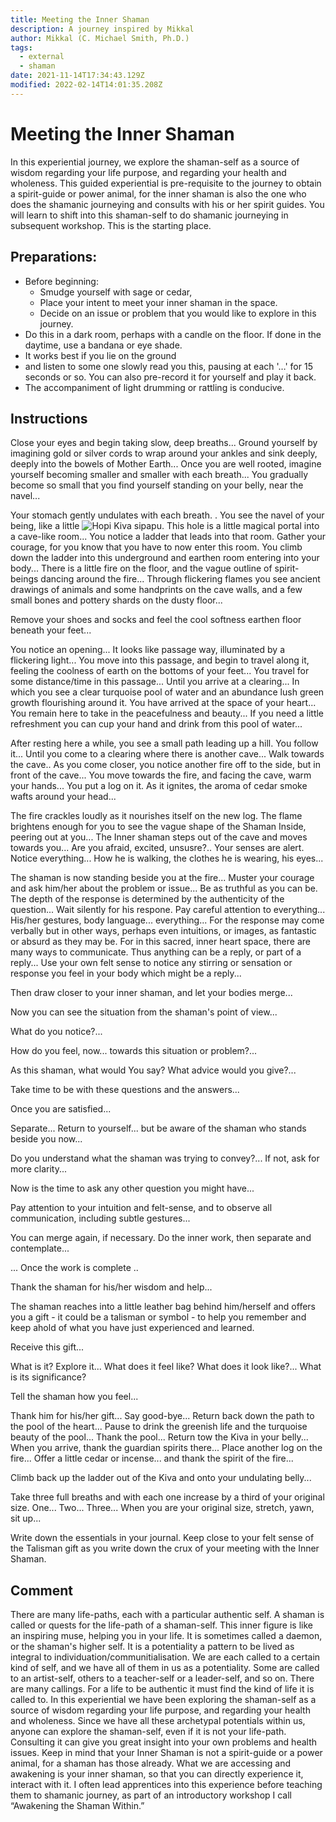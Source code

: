 ```yaml
---
title: Meeting the Inner Shaman
description: A journey inspired by Mikkal
author: Mikkal (C. Michael Smith, Ph.D.)
tags:
  - external
  - shaman
date: 2021-11-14T17:34:43.129Z
modified: 2022-02-14T14:01:35.208Z
---
```


# Meeting the Inner Shaman

In this experiential journey, we explore the shaman-self as a source of wisdom regarding your life purpose, and regarding your health and wholeness. This guided experiential is pre-requisite to the journey to obtain a spirit-guide or power animal, for the inner shaman is also the one who does the shamanic journeying and consults with his or her spirit guides. You will learn to shift into this shaman-self to do shamanic journeying in subsequent workshop. This is the starting place.

## Preparations:

- Before beginning:
  - Smudge yourself with sage or cedar,
  - Place your intent to meet your inner shaman in the space.
  - Decide on an issue or problem that you would like to explore in this journey.
- Do this in a dark room, perhaps with a candle on the floor.
  If done in the daytime, use a bandana or eye shade.
- It works best if you lie on the ground
- and listen to some one slowly read you this, pausing at each '…' for 15 seconds or so.
  You can also pre-record it for yourself and play it back.
- The accompaniment of light drumming or rattling is conducive.

## Instructions

Close your eyes and begin taking slow, deep breaths...
Ground yourself by imagining gold or silver cords to wrap around your ankles and sink deeply, deeply into the bowels of Mother Earth...
Once you are well rooted, imagine yourself becoming smaller and smaller with each breath...
You gradually become so small that you find yourself standing on your belly, near the navel...

Your stomach gently undulates with each breath. .
You see the navel of your being, like a little ![Hopi Kiva sipapu](). This hole is a little magical portal into a cave-like room...
You notice a ladder that leads into that room. Gather your courage, for you know that you have to now enter this room. You climb down the ladder into this underground and earthen room entering into your body...
There is a little fire on the floor, and the vague outline of spirit-beings dancing around the fire...
Through flickering flames you see ancient drawings of animals and some handprints on the cave walls, and a few small bones and pottery shards on the dusty floor...

Remove your shoes and socks and feel the cool softness earthen floor beneath your feet...

You notice an opening... It looks like passage way, illuminated by a flickering light...
You move into this passage, and begin to travel along it, feeling the coolness of earth on the bottoms of your feet...
You travel for some distance/time in this passage...
Until you arrive at a clearing...
In which you see a clear turquoise pool of water and an abundance lush green growth flourishing around it. You have arrived at the space of your heart...
You remain here to take in the peacefulness and beauty...
If you need a little refreshment you can cup your hand and drink from this pool of water...

After resting here a while, you see a small path leading up a hill. You follow it...
Until you come to a clearing where there is another cave...
Walk towards the cave..
As you come closer, you notice another fire off to the side, but in front of the cave...
You move towards the fire, and facing the cave, warm your hands...
You put a log on it. As it ignites, the aroma of cedar smoke wafts around your head...

The fire crackles loudly as it nourishes itself on the new log. The flame brightens enough for you to see the vague shape of the Shaman Inside, peering out at you...
The Inner shaman steps out of the cave and moves towards you... Are you afraid, excited, unsusre?.. Your senses are alert. Notice everything... How he is walking, the clothes he is wearing, his eyes...

The shaman is now standing beside you at the fire...
Muster your courage and ask him/her about the problem or issue...
Be as truthful as you can be. The depth of the response is determined by the authenticity of the question...
Wait silently for his respone. Pay careful attention to everything... His/her gestures, body language... everything...
For the response may come verbally but in other ways, perhaps even intuitions, or images, as fantastic or absurd as they may be. For in this sacred, inner heart space, there are many ways to communicate. Thus anything can be a reply, or part of a reply... Use your own felt sense to notice any stirring or sensation or response you feel in your body which might be a reply...

Then draw closer to your inner shaman, and let your bodies merge...

Now you can see the situation from the shaman's point of view...

What do you notice?...

How do you feel, now... towards this situation or problem?...

As this shaman, what would You say? What advice would you give?...

Take time to be with these questions and the answers...

Once you are satisfied...

Separate...
Return to yourself...
but be aware of the shaman who stands beside you now...

Do you understand what the shaman was trying to convey?... If not, ask for more clarity...

Now is the time to ask any other question you might have...

Pay attention to your intuition and felt-sense, and to observe all communication, including subtle gestures...

You can merge again, if necessary. Do the inner work, then separate and contemplate...

... Once the work is complete ..

Thank the shaman for his/her wisdom and help...

The shaman reaches into a little leather bag behind him/herself and offers you a gift - it could be a talisman or symbol - to help you remember and keep ahold of what you have just experienced and learned.

Receive this gift...

What is it? Explore it... What does it feel like? What does it look like?... What is its significance?

Tell the shaman how you feel...

Thank him for his/her gift... Say good-bye...
Return back down the path to the pool of the heart...
Pause to drink the greenish life and the turquoise beauty of the pool...
Thank the pool...
Return tow the Kiva in your belly...
When you arrive, thank the guardian spirits there...
Place another log on the fire...
Offer a little cedar or incense...
and thank the spirit of the fire...

Climb back up the ladder out of the Kiva and onto your undulating belly...

Take three full breaths and with each one increase by a third of your original size. One... Two... Three...
When you are your original size, stretch, yawn, sit up...

Write down the essentials in your journal.
Keep close to your felt sense of the Talisman gift as you write down the crux of your meeting with the Inner Shaman.

## Comment

There are many life-paths, each with a particular authentic self. A shaman is called or quests for the life-path of a shaman-self. This inner figure is like an inspiring muse, helping you in your life. It is sometimes called a daemon, or the shaman's higher self. It is a potentiality a pattern to be lived as integral to individuation/communitialisation. We are each called to a certain kind of self, and we have all of them in us as a potentiality. Some are called to an artist-self, others to a teacher-self or a leader-self, and so on. There are many callings. For a life to be authentic it must find the kind of life it is called to. In this experiential we have been exploring the shaman-self as a source of wisdom regarding your life purpose, and regarding your health and wholeness. Since we have all these archetypal potentials within us, anyone can explore the shaman-self, even if it is not your life-path. Consulting it can give you great insight into your own problems and health issues. Keep in mind that your Inner Shaman is not a spirit-guide or a power animal, for a shaman has those already. What we are accessing and awakening is your inner shaman, so that you can directly experience it, interact with it. I often lead apprentices into this experience before teaching them to shamanic journey, as part of an introductory workshop I call “Awakening the Shaman Within.”
